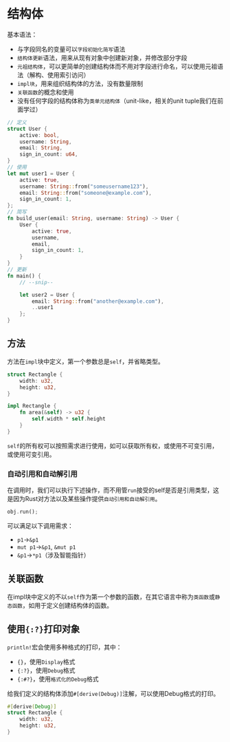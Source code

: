 # 结构体

基本语法：

- 与字段同名的变量可以`字段初始化简写`语法
- `结构体更新`语法，用来从现有对象中创建新对象，并修改部分字段
- `元祖结构体`，可以更简单的创建结构体而不用对字段进行命名，可以使用元祖语法（解构、使用索引访问）
- `impl块`，用来组织结构体的方法，没有数量限制
- `关联函数`的概念和使用
- 没有任何字段的结构体称为`类单元结构体`（unit-like，相关的unit tuple我们在前面学过）

```rust
// 定义
struct User {
    active: bool,
    username: String,
    email: String,
    sign_in_count: u64,
}
// 使用
let mut user1 = User {
    active: true,
    username: String::from("someusername123"),
    email: String::from("someone@example.com"),
    sign_in_count: 1,
};
// 简写
fn build_user(email: String, username: String) -> User {
    User {
        active: true,
        username,
        email,
        sign_in_count: 1,
    }
}
// 更新
fn main() {
    // --snip--

    let user2 = User {
        email: String::from("another@example.com"),
        ..user1
    };
}
```

## 方法

方法在`impl`块中定义，第一个参数总是`self`，并省略类型。

```rust
struct Rectangle {
    width: u32,
    height: u32,
}

impl Rectangle {
    fn area(&self) -> u32 {
        self.width * self.height
    }
}
```

`self`的所有权可以按照需求进行使用，如可以获取所有权，或使用不可变引用，或使用可变引用。

### 自动引用和自动解引用

在调用时，我们可以执行下述操作，而不用管`run`接受的self是否是引用类型，这是因为Rust对方法以及某些操作提供`自动引用和自动解引用`。

```rust
obj.run();
```

可以满足以下调用需求：

- `p1`->`&p1`
- `mut p1`->`&p1`, `&mut p1`
- `&p1`->`*p1`（涉及智能指针）

## 关联函数

在impl块中定义的不以`self`作为第一个参数的函数，在其它语言中称为`类函数`或`静态函数`，如用于定义创建结构体的函数。

## 使用`{:?}`打印对象

`println!`宏会使用多种格式的打印，其中：

- `{}`，使用`Display`格式
- `{:?}`，使用`Debug`格式
- `{:#?}`，使用`格式化的Debug`格式

给我们定义的结构体添加`#[derive(Debug)]`注解，可以使用Debug格式的打印。

```rust
#[derive(Debug)]
struct Rectangle {
    width: u32,
    height: u32,
}
```
